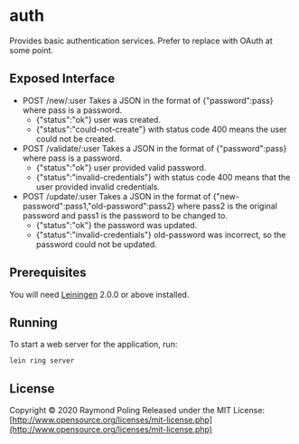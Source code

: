 # auth

Provides basic authentication services. Prefer to replace with OAuth at some point.

## Exposed Interface

- POST /new/:user
  Takes a JSON in the format of {"password":pass} where pass is a password.
  * {"status":"ok"} user was created.
  * {"status":"could-not-create"} with status code 400 means the user could not
  be created.
- POST /validate/:user
  Takes a JSON in the format of {"password":pass} where pass is a password.
  * {"status":"ok"} user provided valid password.
  * {"status":"invalid-credentials"} with status code 400 means that the user
  provided invalid credentials.
- POST /update/:user
  Takes a JSON in the format of {"new-password":pass1,"old-password":pass2} where
  pass2 is the original password and pass1 is the password to be changed to.
  * {"status":"ok"} the password was updated.
  - {"status":"invalid-credentials"} old-password was incorrect, so the password
  could not be updated.

## Prerequisites

You will need [Leiningen][] 2.0.0 or above installed.

[leiningen]: https://github.com/technomancy/leiningen

## Running

To start a web server for the application, run:

    lein ring server

## License

Copyright © 2020 Raymond Poling
Released under the MIT License: [http://www.opensource.org/licenses/mit-license.php](http://www.opensource.org/licenses/mit-license.php)
